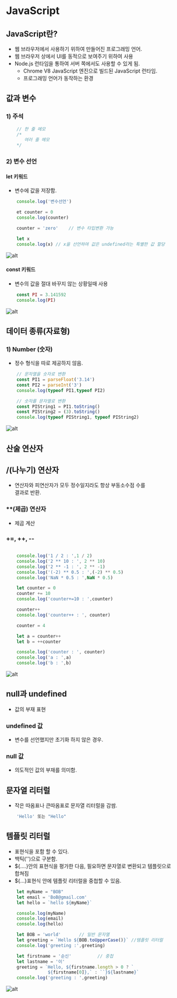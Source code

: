 JavaScript
==========

## JavaScript란?

* 웹 브라우저에서 사용하기 위하여 만들어진 프로그래밍 언어.
* 웹 브라우저 상에서 UI를 동적으로 보여주기 위하여 사용
* Node.js 런타임을 통하여 서버 쪽에서도 사용할 수 있게 됨.
    - Chrome V8 JavaScript 엔진으로 빌드된 JavaScript 런타임.
    - 프로그래밍 언어가 동작하는 환경
    
## 값과 변수 

### 1) 주석

```js
    // 한 줄 메모
    /* 
       여러 줄 메모 
    */
```

### 2) 변수 선언


#### let 키워드

* 변수에 값을 저장함.

```js
    console.log('변수선언')

    et counter = 0
    console.log(counter)

    counter = 'zero'    // 변수 타입변환 가능

    let x   
    console.log(x) // x을 선언하여 값은 undefined라는 특별한 값 할당
```

![alt](/assets/images/post/js/1.png)	

#### const 키워드

* 변수의 값을 절대 바꾸지 않는 상황일때 사용

```js
    const PI = 3.141592
    console.log(PI)
```

![alt](/assets/images/post/js/2.png)

## 데이터 종류(자료형)

### 1) Number (숫자)

* 정수 형식을 따로 제공하지 않음.

```js
    // 문자열을 숫자로 변환
    const PI1 = parseFloat('3.14')
    const PI2 = parseInt('3')
    console.log(typeof PI1,typeof PI2)

    // 숫자를 문자열로 변환
    const PIString1 = PI1.toString()
    const PIString2 = (3).toString()
    console.log(typeof PIString1, typeof PIString2)
```

![alt](/assets/images/post/js/3.png)

## 산술 연산자

## /(나누기) 연산자 

* 연산자와 피연산자가 모두 정수일지라도 항상 부동소수점 수를  
  결과로 반환.

### **(제곱) 연산자

* 제곱 계산

### +=, ++, --

```js

    console.log('1 / 2 : ',1 / 2)
    console.log('2 ** 10 : ', 2 ** 10)
    console.log('2 ** -1 : ', 2 ** -1)
    console.log('(-2) ** 0.5 : ',(-2) ** 0.5)
    console.log('NaN * 0.5 : ',NaN * 0.5)

    let counter = 0
    counter += 10
    console.log('counter+=10 : ',counter)

    counter++
    console.log('counter++ : ', counter)

    counter = 4

    let a = counter++
    let b = ++counter

    console.log('counter : ', counter)
    console.log('a : ',a)
    console.log('b : ',b)
```

![alt](/assets/images/post/js/4.png)

## null과 undefined

* 값의 부재 표현

### undefined 값

* 변수를 선언했지만 초기화 하지 않은 경우.

### null 값

* 의도적인 값의 부재를 의미함.

## 문자열 리터럴

* 작은 따옴표나 큰따옴표로 문자열 리터럴을 감쌈.

```js
    'Hello' 또는 "Hello"
```

## 템플릿 리터럴

* 표현식을 포함 할 수 있다.
* 백틱('')으로 구분함.
* ${....}안의 표현식을 평가한 다음, 필요하면 문자열로 변환되고 템플릿으로  
  합쳐짐
* ${...}표현식 안에 템플릿 리터럴을 중첩할 수 있음.

```js
    let myName = "BOB"
    let email = 'BoB@gmail.com'
    let hello = `hello ${myName}`

    console.log(myName)
    console.log(email)
    console.log(hello)

    let BOB = 'world'       // 일반 문자열
    let greeting = `Hello ${BOB.toUpperCase()}` //템플릿 리터럴
    console.log('greeting :',greeting)

    let firstname = '순신'          // 중첩
    let lastname = '이'
    greeting = `Hello, ${firstname.length > 0 ? `
                ${firstname[0]},` : ``}${lastname}`
    console.log('greeting : ',greeting)
```

![alt](/assets/images/post/js/5.png)